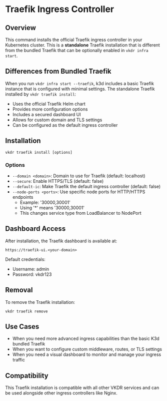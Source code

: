 # Traefik Ingress Controller

## Overview
This command installs the official Traefik ingress controller in your Kubernetes cluster. This is a **standalone** Traefik installation that is different from the bundled Traefik that can be optionally enabled in `vkdr infra start`.

## Differences from Bundled Traefik
When you run `vkdr infra start --traefik`, k3d includes a basic Traefik instance that is configured with minimal settings. 
The standalone Traefik installed by `vkdr traefik install`:
- Uses the official Traefik Helm chart
- Provides more configuration options
- Includes a secured dashboard UI
- Allows for custom domain and TLS settings
- Can be configured as the default ingress controller

## Installation
```
vkdr traefik install [options]
```

### Options
- `--domain <domain>`: Domain to use for Traefik (default: localhost)
- `--secure`: Enable HTTPS/TLS (default: false)
- `--default-ic`: Make Traefik the default ingress controller (default: false)
- `--node-ports <ports>`: Use specific node ports for HTTP/HTTPS endpoints
  - Example: '30000,30001'
  - Using '*' means '30000,30001'
  - This changes service type from LoadBalancer to NodePort

## Dashboard Access
After installation, the Traefik dashboard is available at:
```
https://traefik-ui.<your-domain>
```

Default credentials:
- Username: admin
- Password: vkdr123

## Removal
To remove the Traefik installation:
```
vkdr traefik remove
```

## Use Cases
- When you need more advanced ingress capabilities than the basic K3d bundled Traefik
- When you want to configure custom middleware, routes, or TLS settings
- When you need a visual dashboard to monitor and manage your ingress traffic

## Compatibility
This Traefik installation is compatible with all other VKDR services and can be used alongside other ingress controllers like Nginx.
